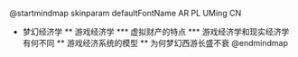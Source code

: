 @startmindmap
skinparam defaultFontName AR PL UMing CN
* 梦幻经济学
** 游戏经济学
*** 虚拟财产的特点
*** 游戏经济学和现实经济学有何不同
** 游戏经济系统的模型
** 为何梦幻西游长盛不衰
@endmindmap